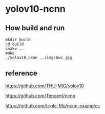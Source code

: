 # yolov10-ncnn

## How build and run

``` shell
mkdir build
cd build 
cmake ..
make 
./yolov10_ncnn ../img/bus.jpg
```

## reference
<https://github.com/THU-MIG/yolov10>

<https://github.com/Tencent/ncnn>

<https://github.com/triple-Mu/ncnn-examples>
